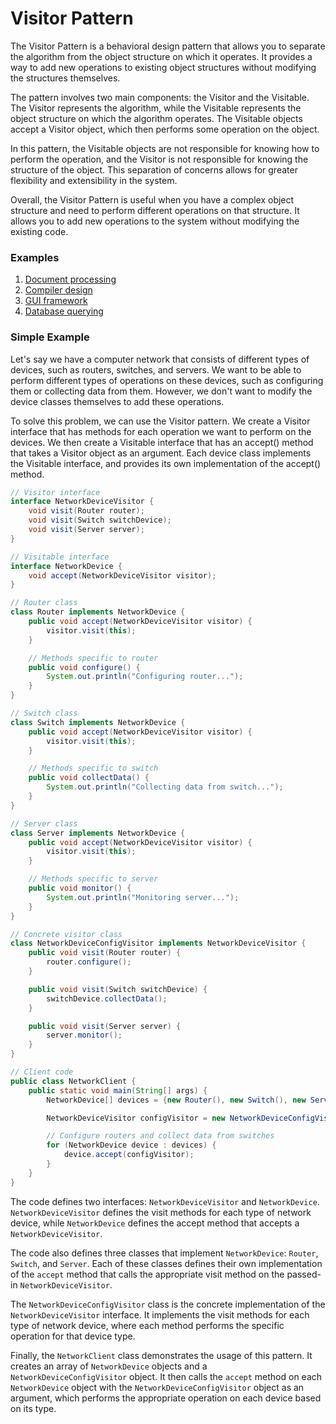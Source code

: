 # Visitor Pattern
The Visitor Pattern is a behavioral design pattern that allows you to separate the algorithm from the object structure on which it operates. It provides a way to add new operations to existing object structures without modifying the structures themselves.

The pattern involves two main components: the Visitor and the Visitable. The Visitor represents the algorithm, while the Visitable represents the object structure on which the algorithm operates. The Visitable objects accept a Visitor object, which then performs some operation on the object.

In this pattern, the Visitable objects are not responsible for knowing how to perform the operation, and the Visitor is not responsible for knowing the structure of the object. This separation of concerns allows for greater flexibility and extensibility in the system.

Overall, the Visitor Pattern is useful when you have a complex object structure and need to perform different operations on that structure. It allows you to add new operations to the system without modifying the existing code.

### Examples
1. [Document processing]()
2. [Compiler design]()
3. [GUI framework]()
4. [Database querying]()

### Simple Example
Let's say we have a computer network that consists of different types of devices, such as routers, switches, and servers. We want to be able to perform different types of operations on these devices, such as configuring them or collecting data from them. However, we don't want to modify the device classes themselves to add these operations.

To solve this problem, we can use the Visitor pattern. We create a Visitor interface that has methods for each operation we want to perform on the devices. We then create a Visitable interface that has an accept() method that takes a Visitor object as an argument. Each device class implements the Visitable interface, and provides its own implementation of the accept() method.
```java
// Visitor interface
interface NetworkDeviceVisitor {
    void visit(Router router);
    void visit(Switch switchDevice);
    void visit(Server server);
}

// Visitable interface
interface NetworkDevice {
    void accept(NetworkDeviceVisitor visitor);
}

// Router class
class Router implements NetworkDevice {
    public void accept(NetworkDeviceVisitor visitor) {
        visitor.visit(this);
    }

    // Methods specific to router
    public void configure() {
        System.out.println("Configuring router...");
    }
}

// Switch class
class Switch implements NetworkDevice {
    public void accept(NetworkDeviceVisitor visitor) {
        visitor.visit(this);
    }

    // Methods specific to switch
    public void collectData() {
        System.out.println("Collecting data from switch...");
    }
}

// Server class
class Server implements NetworkDevice {
    public void accept(NetworkDeviceVisitor visitor) {
        visitor.visit(this);
    }

    // Methods specific to server
    public void monitor() {
        System.out.println("Monitoring server...");
    }
}

// Concrete visitor class
class NetworkDeviceConfigVisitor implements NetworkDeviceVisitor {
    public void visit(Router router) {
        router.configure();
    }

    public void visit(Switch switchDevice) {
        switchDevice.collectData();
    }

    public void visit(Server server) {
        server.monitor();
    }
}

// Client code
public class NetworkClient {
    public static void main(String[] args) {
        NetworkDevice[] devices = {new Router(), new Switch(), new Server()};

        NetworkDeviceVisitor configVisitor = new NetworkDeviceConfigVisitor();

        // Configure routers and collect data from switches
        for (NetworkDevice device : devices) {
            device.accept(configVisitor);
        }
    }
}
```
The code defines two interfaces: `NetworkDeviceVisitor` and `NetworkDevice`. `NetworkDeviceVisitor` defines the visit methods for each type of network device, while `NetworkDevice` defines the accept method that accepts a `NetworkDeviceVisitor`.

The code also defines three classes that implement `NetworkDevice`: `Router`, `Switch`, and `Server`. Each of these classes defines their own implementation of the `accept` method that calls the appropriate visit method on the passed-in `NetworkDeviceVisitor`.

The `NetworkDeviceConfigVisitor` class is the concrete implementation of the `NetworkDeviceVisitor` interface. It implements the visit methods for each type of network device, where each method performs the specific operation for that device type.

Finally, the `NetworkClient` class demonstrates the usage of this pattern. It creates an array of `NetworkDevice` objects and a `NetworkDeviceConfigVisitor` object. It then calls the `accept` method on each `NetworkDevice` object with the `NetworkDeviceConfigVisitor` object as an argument, which performs the appropriate operation on each device based on its type.